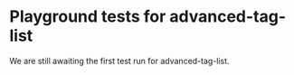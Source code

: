 # Playground tests for advanced-tag-list
We are still awaiting the first test run for advanced-tag-list.
